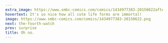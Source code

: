 ```yaml
---
extra_image: https://www.smbc-comics.com/comics/1434977383-20150622after.png
hovertext: It's so nice how all cute life forms are immortal!
image: https://www.smbc-comics.com/comics/1434977383-20150622.png
next: the-fourth-watch
prev: surprise
title: Oh no.
---
```

